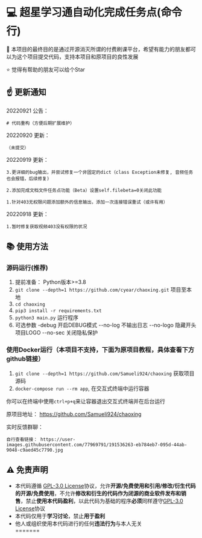 
# :computer: 超星学习通自动化完成任务点(命令行)


:muscle: 本项目的最终目的是通过开源消灭所谓的付费刷课平台，希望有能力的朋友都可以为这个项目提交代码，支持本项目和原项目的良性发展    

:star: 觉得有帮助的朋友可以给个Star

## :point_up: 更新通知  

20220921 公告：

    # 代码重构（方便后期扩展维护）

20220920 更新：

    （未提交）

20220919 更新：

    3.更详细的bug输出，并尝试修复一个非固定的dict（class Exception未修复, 音频任务也会报错，后续修复)

    2.添加完成文档文件任务点功能（Beta）设置self.filebeta=0关闭此功能

    1.针对403无权限问题添加额外的信息输出，添加一次连接错误重试（或许有用）

20220918 更新：

    1.暂时修复获取视频403没有权限的状况


## :books: 使用方法

### 源码运行(推荐)
1. 提前准备： Python版本>=3.8
2. `git clone --depth=1 https://github.com/cyear/chaoxing.git` 项目至本地
3. `cd chaoxing`
4. `pip3 install -r requirements.txt`
5. `python3 main.py` 运行程序
6. 可选参数 -debug 开启DEBUG模式 --no-log 不输出日志 --no-logo 隐藏开头项目LOGO --no-sec 关闭隐私保护

### 使用Docker运行（本项目不支持，下面为原项目教程，具体查看下方github链接）
1. `git clone --depth=1 https://github.com/Samueli924/chaoxing` 获取项目源码
2. `docker-compose run --rm app`, 在交互式终端中运行容器

你可以在终端中使用`ctrl+p+q`来让容器退出交互式终端并在后台运行


原项目地址： https://github.com/Samueli924/chaoxing

实时反馈群聊：

    自行查看链接： https://user-images.githubusercontent.com/77969791/191536263-eb784eb7-095d-44ab-9048-c9aed45c7790.jpg


## :warning: 免责声明  
- 本代码遵循 [GPL-3.0 License](https://github.com/cyear/chaoxing/blob/main/LICENSE)协议，允许**开源/免费使用和引用/修改/衍生代码的开源/免费使用**，不允许**修改和衍生的代码作为闭源的商业软件发布和销售**，禁止**使用本代码盈利**，以此代码为基础的程序**必须**同样遵守[GPL-3.0 License](https://github.com/cyear/chaoxing/blob/main/LICENSE)协议  
- 本代码仅用于**学习讨论**，禁止**用于盈利**  
- 他人或组织使用本代码进行的任何**违法行为**与本人无关  
=======


